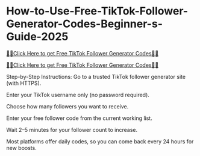# How-to-Use-Free-TikTok-Follower-Generator-Codes-Beginner-s-Guide-2025

[🎁🎁Click Here to get Free TikTok Follower Generator Codes🎁🎁](https://telegra.ph/Free-TikTok-Follower-Generator-Codes-04-24)

[🎁🎁Click Here to get Free TikTok Follower Generator Codes🎁🎁](https://telegra.ph/Free-TikTok-Follower-Generator-Codes-04-24)

Step-by-Step Instructions:
Go to a trusted TikTok follower generator site (with HTTPS).

Enter your TikTok username only (no password required).

Choose how many followers you want to receive.

Enter your free follower code from the current working list.

Wait 2–5 minutes for your follower count to increase.

Most platforms offer daily codes, so you can come back every 24 hours for new boosts.
